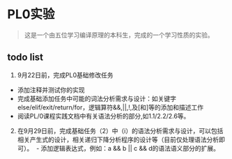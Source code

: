 
# PL0实验
> 这是一个由五位学习编译原理的本科生，完成的一个学习性质的实验。

## todo list
1. 9月22日前，完成PL0基础修改任务
  - 添加注释并测试你的实现
  - 完成基础添加任务中可能的词法分析需求与设计：如关键字else/elif/exit/return/for，逻辑算符&&,||,!,及[和]等的添加和描述工作
  - 阅读PL/0课程实践文档中有关语法分析的部分,如1.1/2.2/2.6等。

2. 在9月29日前，完成基础任务（2）中（i）的语法分析需求与设计，可以包括相关产生式的设计，相关递归下降分析程序的设计等（目前仅处理语法分析即可）。
  - 添加逻辑表达式，例如：a && b || c && d的语法语义部分的扩展。
